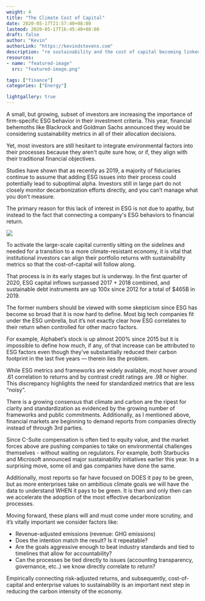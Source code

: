 ```yaml
---
weight: 4
title: "The Climate Cost of Capital"
date: 2020-05-17T21:57:40+08:00
lastmod: 2020-05-17T16:45:40+08:00
draft: false
author: "Kevin"
authorLink: "https://kevindstevens.com"
description: "re sustainability and the cost of capital becoming linked?"
resources:
- name: "featured-image"
  src: "featured-image.png"

tags: ["finance"]
categories: ["Energy"]

lightgallery: true
---
```

A small, but growing, subset of investors are increasing the importance of firm-specific ESG behavior in their investment criteria.  This year, financial behemoths like Blackrock and Goldman Sachs announced they would be considering sustainability metrics in all of their allocation decisions.

<!--more-->

Yet, most investors are still hesitant to integrate environmental factors into their processes because they aren't quite sure how, or if, they align with their traditional financial objectives.

Studies have shown that as recently as 2019, a majority of fiduciaries continue to assume that adding ESG issues into their process could potentially lead to suboptimal alpha. Investors still in large part do not closely monitor decarbonization efforts directly, and you can’t manage what you don’t measure.

The primary reason for this lack of interest in ESG is not due to apathy, but instead to the fact that connecting a company's ESG behaviors to financial return. 

![](/images/reasonsagainstESGinvesting.png)

To activate the large-scale capital currently sitting on the sidelines and needed for a transition to a more climate-resistant economy, it is vital that institutional investors can align their portfolio returns with sustainability metrics so that the cost-of-capital will follow along.

That process is in its early stages but is underway.  In the first quarter of 2020, ESG capital inflows surpassed 2017 + 2018 combined, and sustainable debt instruments are up 100x since 2012 for a total of $465B in 2019.

The former numbers should be viewed with some skepticism since ESG has become so broad that it is now hard to define. Most big tech companies fit under the ESG umbrella, but it’s not exactly clear how ESG correlates to their return when controlled for other macro factors.

For example, Alphabet’s stock is up almost 200% since 2015 but it is impossible to define how much, if any, of that increase can be attributed to ESG factors even though they’ve substantially reduced their carbon footprint in the last five years — therein lies the problem.

While ESG metrics and frameworks are widely available, most hover around .61 correlation to returns and by contrast credit ratings are .98 or higher. This discrepancy highlights the need for standardized metrics that are less “noisy”.

There is a growing consensus that climate and carbon are the ripest for clarity and standardization as evidenced by the growing number of frameworks and public commitments. Additionally, as I mentioned above, financial markets are beginning to demand reports from companies directly instead of through 3rd parties.

Since C-Suite compensation is often tied to equity value, and the market forces above are pushing companies to take on environmental challenges themselves - without waiting on regulators. For example, both Starbucks and Microsoft announced major sustainability initiatives earlier this year. In a surprising move, some oil and gas companies have done the same.

Additionally, most reports so far have focused on DOES it pay to be green, but as more enterprises take on ambitious climate goals we will have the data to understand WHEN it pays to be green. It is then and only then can we accelerate the adoption of the most effective decarbonization processes.

Moving forward, these plans will and must come under more scrutiny, and it’s vitally important we consider factors like:

* Revenue-adjusted emissions (revenue: GHG emissions)
* Does the intention match the result? Is it repeatable?
* Are the goals aggressive enough to beat industry standards and tied to timelines that allow for accountability?
* Can the processes be tied directly to issues (accounting transparency, governance, etc..) we know directly correlate to return?

Empirically connecting risk-adjusted returns, and subsequently, cost-of-capital and enterprise values to sustainability is an important next step in reducing the carbon intensity of the economy.
